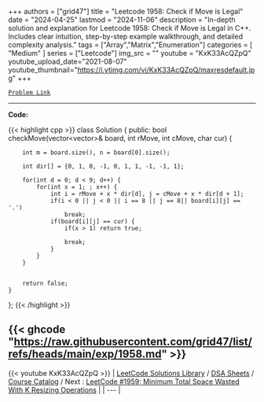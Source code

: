 
+++
authors = ["grid47"]
title = "Leetcode 1958: Check if Move is Legal"
date = "2024-04-25"
lastmod = "2024-11-06"
description = "In-depth solution and explanation for Leetcode 1958: Check if Move is Legal in C++. Includes clear intuition, step-by-step example walkthrough, and detailed complexity analysis."
tags = ["Array","Matrix","Enumeration"]
categories = [
    "Medium"
]
series = ["Leetcode"]
img_src = ""
youtube = "KxK33AcQZpQ"
youtube_upload_date="2021-08-07"
youtube_thumbnail="https://i.ytimg.com/vi/KxK33AcQZpQ/maxresdefault.jpg"
+++



[`Problem Link`](https://leetcode.com/problems/check-if-move-is-legal/description/)

---
**Code:**

{{< highlight cpp >}}
class Solution {
public:
    bool checkMove(vector<vector<char>>& board, int rMove, int cMove, char cur) {

        int m = board.size(), n = board[0].size();

        int dir[] = {0, 1, 0, -1, 0, 1, 1, -1, -1, 1};
        
        for(int d = 0; d < 9; d++) {
            for(int x = 1; ; x++) {
                int i = rMove + x * dir[d], j = cMove + x * dir[d + 1];
                if(i < 0 || j < 0 || i == 8 || j == 8|| board[i][j] == '.')
                    break;
                if(board[i][j] == cur) {
                    if(x > 1) return true;
                    
                    break;
                }
            }
        }

    
        return false;        
    }
};
{{< /highlight >}}

{{< ghcode "https://raw.githubusercontent.com/grid47/list/refs/heads/main/exp/1958.md" >}}
---
{{< youtube KxK33AcQZpQ >}}
| [LeetCode Solutions Library](https://grid47.xyz/leetcode/) / [DSA Sheets](https://grid47.xyz/sheets/) / [Course Catalog](https://grid47.xyz/courses/) / Next : [LeetCode #1959: Minimum Total Space Wasted With K Resizing Operations](https://grid47.xyz/leetcode/solution-1959-minimum-total-space-wasted-with-k-resizing-operations/) |
| --- |
